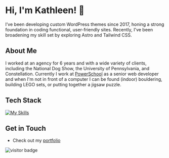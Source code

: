 # Hi, I'm Kathleen! 👋

I’ve been developing custom WordPress themes since 2017, honing a strong foundation in coding functional, user-friendly sites. Recently, I've been broadening my skill set by exploring Astro and Tailwind CSS.

## About Me

I worked at an agency for 6 years and with a wide variety of clients, including the National Dog Show, the University of Pennsylvania, and Constellation. Currently I work at [PowerSchool](https://www.powerschool.com/) as a senior web developer and when I'm not in front of a computer I can be found (indoor) bouldering, building LEGO sets, or putting together a jigsaw puzzle.

## Tech Stack
[![My Skills](https://skillicons.dev/icons?i=wordpress,astro,react,js,jquery,php,py,html,bootstrap,css,sass,powershell,vite,vscode,git,github,gitlab,gulp,mysql)](https://skillicons.dev)

## Get in Touch

- Check out my [portfolio](https://kathleenglackin.com)

![visitor badge](https://visitor-badge.laobi.icu/badge?page_id=KathleenGlackin.KathleenGlackin)
